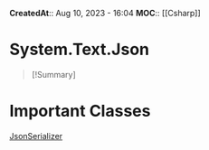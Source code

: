 **CreatedAt**:: Aug 10, 2023 - 16:04
**MOC**:: [[Csharp]]
# System.Text.Json

>[!Summary]
>

# Important Classes
[JsonSerializer](https://learn.microsoft.com/en-us/dotnet/api/system.text.json.jsonserializer?view=net-7.0)